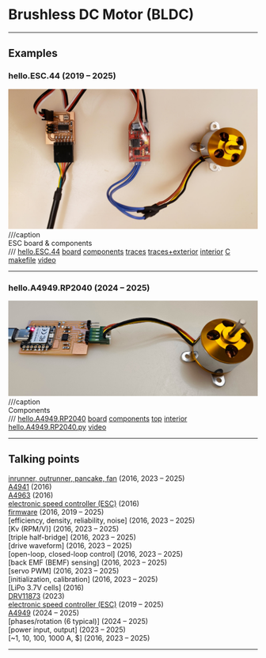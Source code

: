 # Brushless DC Motor (BLDC)

---

## Examples

### hello.ESC.44 (2019 – 2025)
![](ESC/hello.ESC.44.jpg)
///caption  
ESC board & components  
///
[hello.ESC.44](ESC/hello.ESC.44) [board](ESC/hello.ESC.44.png) [components](ESC/hello.ESC.44.jpg) [traces](ESC/hello.ESC.44.traces.png) [traces+exterior](ESC/hello.ESC.44.traces_exterior.png) [interior](ESC/hello.ESC.44.interior.png) [C](ESC/hello.ESC.44.c) [makefile](ESC/hello.ESC.44.make) [video](ESC/hello.ESC.44.mp4)

---

### hello.A4949.RP2040 (2024 – 2025)
![](BLDC/hello.A4949.RP2040.jpg)
///caption  
Components  
///
[hello.A4949.RP2040](BLDC/hello.A4949.RP2040) [board](BLDC/hello.A4949.RP2040.png) [components](BLDC/hello.A4949.RP2040.jpg) [top](BLDC/hello.A4949.RP2040.top.png) [interior](BLDC/hello.A4949.RP2040.interior.png) [hello.A4949.RP2040.py](BLDC/hello.A4949.RP2040.py) [video](BLDC/hello.A4949.RP2040.mp4)

---

## Talking points

[inrunner, outrunner, pancake, fan](https://hobbyking.com/en_us/electric-motors-1.html) (2016, 2023 – 2025)  
[A4941](http://www.digikey.com/product-detail/en/allegro-microsystems-llc/A4941GLPTR-T/620-1357-1-ND) (2016)  
[A4963](http://www.digikey.com/product-detail/en/allegro-microsystems-llc/A4963GLPTR-T/620-1686-1-ND) (2016)  
[electronic speed controller (ESC)](http://www.hobbyking.com/hobbyking/store/__61__182__Speed_Controllers_ESC_-All_Speed_Controllers.html) (2016)  
[firmware](https://github.com/sim-/tgy) (2016, 2019 – 2025)  
[efficiency, density, reliability, noise] (2016, 2023 – 2025)  
[Kv (RPM/V)] (2016, 2023 – 2025)  
[triple half-bridge] (2016, 2023 – 2025)  
[drive waveform] (2016, 2023 – 2025)  
[open-loop, closed-loop control] (2016, 2023 – 2025)  
[back EMF (BEMF) sensing] (2016, 2023 – 2025)  
[servo PWM] (2016, 2023 – 2025)  
[initialization, calibration] (2016, 2023 – 2025)  
[LiPo 3.7V cells] (2016)  
[DRV11873](https://www.digikey.com/en/products/detail/texas-instruments/DRV11873PWPR/3903327) (2023)  
[electronic speed controller (ESC)](https://www.amazon.com/s?k=esc+electronic+speed+controller) (2019 – 2025)  
[A4949](https://www.digikey.com/en/products/detail/allegro-microsystems/A4949GLJTR-6-T/5014632) (2024 – 2025)  
[phases/rotation (6 typical)] (2024 – 2025)  
[power input, output] (2023 – 2025)  
[~1, 10, 100, 1000 A, \$] (2016, 2023 – 2025)

---

